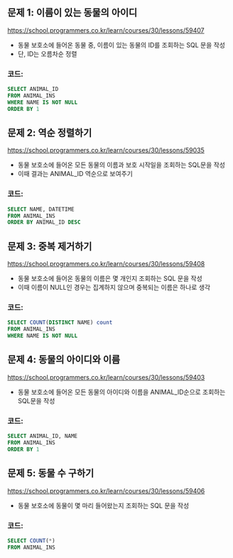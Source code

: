 ## 문제 1: 이름이 있는 동물의 아이디

https://school.programmers.co.kr/learn/courses/30/lessons/59407

- 동물 보호소에 들어온 동물 중, 이름이 있는 동물의 ID를 조회하는 SQL 문을 작성
- 단, ID는 오름차순 정렬

### 코드:
```sql
SELECT ANIMAL_ID
FROM ANIMAL_INS
WHERE NAME IS NOT NULL
ORDER BY 1
```

## 문제 2: 역순 정렬하기

https://school.programmers.co.kr/learn/courses/30/lessons/59035

- 동물 보호소에 들어온 모든 동물의 이름과 보호 시작일을 조회하는 SQL문을 작성
- 이때 결과는 ANIMAL_ID 역순으로 보여주기

### 코드:
```sql
SELECT NAME, DATETIME
FROM ANIMAL_INS
ORDER BY ANIMAL_ID DESC
```

## 문제 3: 중복 제거하기

https://school.programmers.co.kr/learn/courses/30/lessons/59408

- 동물 보호소에 들어온 동물의 이름은 몇 개인지 조회하는 SQL 문을 작성
- 이때 이름이 NULL인 경우는 집계하지 않으며 중복되는 이름은 하나로 생각

### 코드:
```sql
SELECT COUNT(DISTINCT NAME) count
FROM ANIMAL_INS
WHERE NAME IS NOT NULL
```

## 문제 4: 동물의 아이디와 이름

https://school.programmers.co.kr/learn/courses/30/lessons/59403

- 동물 보호소에 들어온 모든 동물의 아이디와 이름을 ANIMAL_ID순으로 조회하는 SQL문을 작성

### 코드:
```sql
SELECT ANIMAL_ID, NAME
FROM ANIMAL_INS
ORDER BY 1
```

## 문제 5: 동물 수 구하기

https://school.programmers.co.kr/learn/courses/30/lessons/59406

- 동물 보호소에 동물이 몇 마리 들어왔는지 조회하는 SQL 문을 작성

### 코드:
```sql
SELECT COUNT(*)
FROM ANIMAL_INS
```
